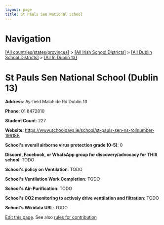 ```yaml
---
layout: page
title: St Pauls Sen National School
---
```

# Navigation

[[All countries/states/provinces]](../../../..) > [[All Irish School Districts]](../../..) > [[All Dublin School Districts]](../..) > [[All In Dublin 13]](..)

# St Pauls Sen National School (Dublin 13)

**Address**: Ayrfield Malahide Rd Dublin 13

**Phone**: 01 8472810

**Student Count**: 227

**Website**: <https://www.schooldays.ie/school/st-pauls-sen-ns-rollnumber-19618B>

**School's overall airborne virus protection grade (0-5)**: 0

**Discord, Facebook, or WhatsApp group for discovery/advocacy for THIS school**: TODO

**School's policy on Ventilation**: TODO

**School's Ventilation Work Completion**: TODO

**School's Air-Purification**: TODO

**School's CO2 monitoring to actively drive ventilation and filtration**: TODO

**School's Wikidata URL**: TODO


[Edit this page](https://github.com/ventilate-schools/Ireland/edit/main/./Dublin_13/St_Pauls_Sen_National_School.md). See also [rules for contribution](../../../contribution-rules/)
